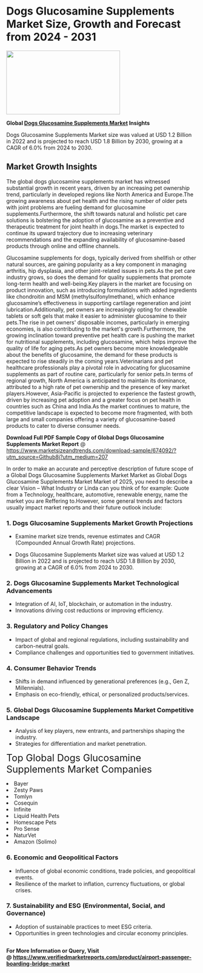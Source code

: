 <H1>Dogs Glucosamine Supplements Market Size, Growth and Forecast from 2024 - 2031</H1><img class="aligncenter size-medium wp-image-584254" src="https://thirdeyenews.in/wp-content/uploads/2024/09/Global-Market-Research-300x168.jpeg" alt="" width="300" height="168" /><p><strong>Global&nbsp;<a href="https://www.marketsizeandtrends.com/download-sample/674092/?utm_source=Github8j?utm_medium=207">Dogs Glucosamine Supplements Market</a> Insights</strong></p><p>Dogs Glucosamine Supplements Market size was valued at USD 1.2 Billion in 2022 and is projected to reach USD 1.8 Billion by 2030, growing at a CAGR of 6.0% from 2024 to 2030.</p><p><h2>Market Growth Insights</h2> <p>The global dogs glucosamine supplements market has witnessed substantial growth in recent years, driven by an increasing pet ownership trend, particularly in developed regions like North America and Europe.The growing awareness about pet health and the rising number of older pets with joint problems are fueling demand for glucosamine supplements.Furthermore, the shift towards natural and holistic pet care solutions is bolstering the adoption of glucosamine as a preventive and therapeutic treatment for joint health in dogs.The market is expected to continue its upward trajectory due to increasing veterinary recommendations and the expanding availability of glucosamine-based products through online and offline channels.</p> <p>Glucosamine supplements for dogs, typically derived from shellfish or other natural sources, are gaining popularity as a key component in managing arthritis, hip dysplasia, and other joint-related issues in pets.As the pet care industry grows, so does the demand for quality supplements that promote long-term health and well-being.Key players in the market are focusing on product innovation, such as introducing formulations with added ingredients like chondroitin and MSM (methylsulfonylmethane), which enhance glucosamine’s effectiveness in supporting cartilage regeneration and joint lubrication.Additionally, pet owners are increasingly opting for chewable tablets or soft gels that make it easier to administer glucosamine to their pets.The rise in pet owners' disposable incomes, particularly in emerging economies, is also contributing to the market's growth.Furthermore, the growing inclination toward preventive pet health care is pushing the market for nutritional supplements, including glucosamine, which helps improve the quality of life for aging pets.As pet owners become more knowledgeable about the benefits of glucosamine, the demand for these products is expected to rise steadily in the coming years.Veterinarians and pet healthcare professionals play a pivotal role in advocating for glucosamine supplements as part of routine care, particularly for senior pets.In terms of regional growth, North America is anticipated to maintain its dominance, attributed to a high rate of pet ownership and the presence of key market players.However, Asia-Pacific is projected to experience the fastest growth, driven by increasing pet adoption and a greater focus on pet health in countries such as China and India.As the market continues to mature, the competitive landscape is expected to become more fragmented, with both large and small companies offering a variety of glucosamine-based products to cater to diverse consumer needs.<p><span class=""><strong>Download Full PDF Sample Copy of Global Dogs Glucosamine Supplements Market Report</strong> @ <a href="https://www.marketsizeandtrends.com/download-sample/674092/?utm_source=Github8j?utm_medium=207" target="_blank">https://www.marketsizeandtrends.com/download-sample/674092/?utm_source=Github8j?utm_medium=207</a></span></p><p>In order to make an accurate and perceptive description of future scope of a Global&nbsp;Dogs Glucosamine Supplements Market Market as Global&nbsp;Dogs Glucosamine Supplements Market Market of 2025, you need to describe a clear Vision &ndash; What Industry or Linda can you think of for example: Quote from a Technology, healthcare, automotive, renewable energy, name the market you are Reffering to.However, some general trends and factors usually impact market reports and their future outlook include:</p><h3>1.&nbsp;<strong>Dogs Glucosamine Supplements Market Growth Projections</strong></h3><ul><li>Examine market size trends, revenue estimates and CAGR (Compounded Annual Growth Rate) projections.</li><li><p>Dogs Glucosamine Supplements Market size was valued at USD 1.2 Billion in 2022 and is projected to reach USD 1.8 Billion by 2030, growing at a CAGR of 6.0% from 2024 to 2030.</p></li></ul><h3>2.&nbsp;<strong>Dogs Glucosamine Supplements Market Technological Advancements</strong></h3><ul><li>Integration of AI, IoT, blockchain, or automation in the industry.</li><li>Innovations driving cost reductions or improving efficiency.</li></ul><h3>3.&nbsp;<strong>Regulatory and Policy Changes</strong></h3><ul><li>Impact of global and regional regulations, including sustainability and carbon-neutral goals.</li><li>Compliance challenges and opportunities tied to government initiatives.</li></ul><h3>4.&nbsp;<strong>Consumer Behavior Trends</strong></h3><ul><li>Shifts in demand influenced by generational preferences (e.g., Gen Z, Millennials).</li><li>Emphasis on eco-friendly, ethical, or personalized products/services.</li></ul><h3>5.&nbsp;<strong>Global Dogs Glucosamine Supplements Market Competitive Landscape</strong></h3><ul><li>Analysis of key players, new entrants, and partnerships shaping the industry.</li><li>Strategies for differentiation and market penetration.</li></ul><p data-pm-slice="1 1 []"><span style="color: inherit; font-family: inherit; font-size: 25px;">Top Global Dogs Glucosamine Supplements Market Companies</span></p><div class="" data-test-id=""><p><li>Bayer</li><li> Zesty Paws</li><li> Tomlyn</li><li> Cosequin</li><li> Infinite</li><li> Liquid Health Pets</li><li> Homescape Pets</li><li> Pro Sense</li><li> NaturVet</li><li> Amazon (Solimo)</li></p></div><h3>6.&nbsp;<strong>Economic and Geopolitical Factors</strong></h3><ul><li>Influence of global economic conditions, trade policies, and geopolitical events.</li><li>Resilience of the market to inflation, currency fluctuations, or global crises.</li></ul><h3>7.&nbsp;<strong>Sustainability and ESG (Environmental, Social, and Governance)</strong></h3><ul><li>Adoption of sustainable practices to meet ESG criteria.</li><li>Opportunities in green technologies and circular economy principles.</li></ul><h2><strong style="font-size: 14px;">For More Information or Query, Visit @&nbsp;</strong><a style="background-color: #ffffff; font-size: 14px;" href="https://www.marketsizeandtrends.com/report/dogs-glucosamine-supplements-market/" target="_blank">https://www.verifiedmarketreports.com/product/airport-passenger-boarding-bridge-market</a></h2>